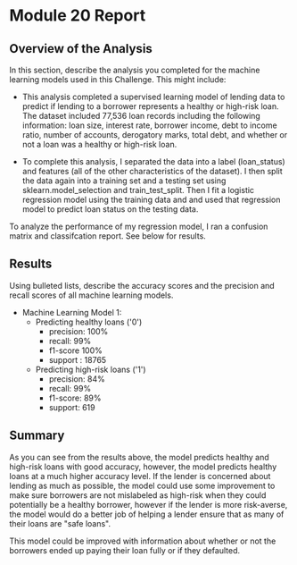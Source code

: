 # Module 20 Report

## Overview of the Analysis

In this section, describe the analysis you completed for the machine learning models used in this Challenge. This might include:

* This analysis completed a supervised learning model of lending data to predict if lending to a borrower represents a healthy or high-risk loan. The dataset included 77,536 loan records including the following information: loan size, interest rate, borrower income, debt to income ratio, number of accounts, derogatory marks, total debt, and whether or not a loan was a healthy or high-risk loan. 

* To complete this analysis, I separated the data into a label (loan_status) and features (all of the other characteristics of the dataset). I then split the data again into a training set and a testing set using sklearn.model_selection and train_test_split. Then I fit a logistic regression model using the training data and and used that regression model to predict loan status on the testing data. 

To analyze the performance of my regression model, I ran a confusion matrix and classifcation report. See below for results.

## Results

Using bulleted lists, describe the accuracy scores and the precision and recall scores of all machine learning models.

* Machine Learning Model 1:
    * Predicting healthy loans ('0')
        * precision: 100%
        * recall: 99%
        * f1-score 100%
        * support : 18765
    * Predicting high-risk loans ('1')
        * precision: 84%
        * recall: 99%
        * f1-score: 89%
        * support: 619

## Summary

As you can see from the results above, the model predicts healthy and high-risk loans with good accuracy, however, the model predicts healthy loans at a much higher accuracy level. If the lender is concerned about lending as much as possible, the model could use some improvement to make sure borrowers are not mislabeled as high-risk when they could potentially be a healthy borrower, however if the lender is more risk-averse, the model would do a better job of helping a lender ensure that as many of their loans are "safe loans".

This model could be improved with information about whether or not the borrowers ended up paying their loan fully or if they defaulted.

